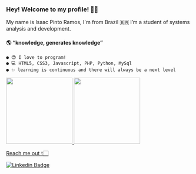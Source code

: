 ### Hey! Welcome to my profile! 👋🥰
My name is Isaac Pinto Ramos, I´m from Brazil :brazil: I’m a student of systems analysis and development.
#### 🌎 “knowledge, generates knowledge”
    ● 😍 I love to program!
    ● 💻 HTML5, CSS3, Javascript, PHP, Python, MySql
    ● ✨ learning is continuous and there will always be a next level
 <div>
  <a href="https://github.com/IsaacPintoRamos">
  <img height="180em" src="https://github-readme-stats.vercel.app/api?username=IsaacPintoRamos&show_icons=true&theme=highcontrast&include_all_commits=true&count_private=true"/>
  <img height="180em" src="https://github-readme-stats.vercel.app/api/top-langs/?username=IsaacPintoRamos&layout=compact&langs_count=7&theme=highcontrast"/>
</div>


Reach me out 👇🏻

 [![Linkedin Badge](https://img.shields.io/badge/-LinkedIn-blue?style=flat-square&logo=Linkedin&logoColor=white&link=https://www.linkedin.com/in/isaac-pinto-ramos/)](hhttps://www.linkedin.com/in/isaac-pinto-ramos/)
 

